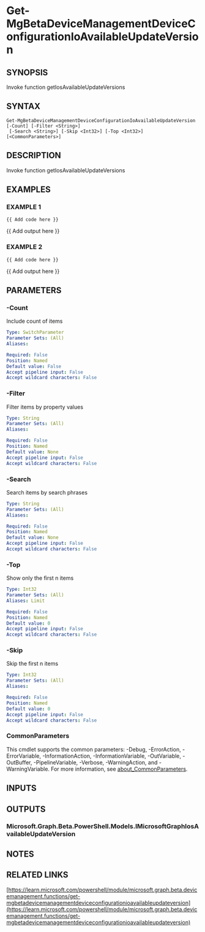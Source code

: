 ﻿---
external help file: Microsoft.Graph.Beta.DeviceManagement.Functions-help.xml
Module Name: Microsoft.Graph.Beta.DeviceManagement.Functions
online version: https://learn.microsoft.com/powershell/module/microsoft.graph.beta.devicemanagement.functions/get-mgbetadevicemanagementdeviceconfigurationioavailableupdateversion
schema: 2.0.0
---

# Get-MgBetaDeviceManagementDeviceConfigurationIoAvailableUpdateVersion

## SYNOPSIS
Invoke function getIosAvailableUpdateVersions

## SYNTAX

```
Get-MgBetaDeviceManagementDeviceConfigurationIoAvailableUpdateVersion [-Count] [-Filter <String>]
 [-Search <String>] [-Skip <Int32>] [-Top <Int32>] [<CommonParameters>]
```

## DESCRIPTION
Invoke function getIosAvailableUpdateVersions

## EXAMPLES

### EXAMPLE 1
```
{{ Add code here }}
```

{{ Add output here }}

### EXAMPLE 2
```
{{ Add code here }}
```

{{ Add output here }}

## PARAMETERS

### -Count
Include count of items

```yaml
Type: SwitchParameter
Parameter Sets: (All)
Aliases:

Required: False
Position: Named
Default value: False
Accept pipeline input: False
Accept wildcard characters: False
```

### -Filter
Filter items by property values

```yaml
Type: String
Parameter Sets: (All)
Aliases:

Required: False
Position: Named
Default value: None
Accept pipeline input: False
Accept wildcard characters: False
```

### -Search
Search items by search phrases

```yaml
Type: String
Parameter Sets: (All)
Aliases:

Required: False
Position: Named
Default value: None
Accept pipeline input: False
Accept wildcard characters: False
```

### -Top
Show only the first n items

```yaml
Type: Int32
Parameter Sets: (All)
Aliases: Limit

Required: False
Position: Named
Default value: 0
Accept pipeline input: False
Accept wildcard characters: False
```

### -Skip
Skip the first n items

```yaml
Type: Int32
Parameter Sets: (All)
Aliases:

Required: False
Position: Named
Default value: 0
Accept pipeline input: False
Accept wildcard characters: False
```

### CommonParameters
This cmdlet supports the common parameters: -Debug, -ErrorAction, -ErrorVariable, -InformationAction, -InformationVariable, -OutVariable, -OutBuffer, -PipelineVariable, -Verbose, -WarningAction, and -WarningVariable. For more information, see [about_CommonParameters](http://go.microsoft.com/fwlink/?LinkID=113216).

## INPUTS

## OUTPUTS

### Microsoft.Graph.Beta.PowerShell.Models.IMicrosoftGraphIosAvailableUpdateVersion
## NOTES

## RELATED LINKS

[https://learn.microsoft.com/powershell/module/microsoft.graph.beta.devicemanagement.functions/get-mgbetadevicemanagementdeviceconfigurationioavailableupdateversion](https://learn.microsoft.com/powershell/module/microsoft.graph.beta.devicemanagement.functions/get-mgbetadevicemanagementdeviceconfigurationioavailableupdateversion)

